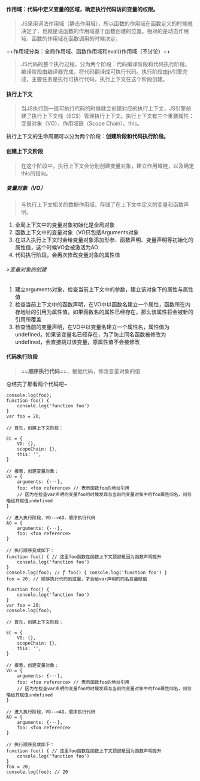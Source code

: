 #### 作用域：代码中定义变量的区域，确定执行代码访问变量的权限。

> JS采用词法作用域（静态作用域），所以函数的作用域在函数定义的时候就决定了，也就是说函数的作用域基于函数创建的位置。相对的是动态作用域，函数的作用域在函数调用的时候决定。

++作用域分类：全局作用域、函数作用域和eval()作用域（不讨论）++

> JS代码的整个执行过程，分为两个阶段：代码编译阶段和代码执行阶段。编译阶段由编译器完成，将代码翻译成可执行代码。执行阶段由js引擎完成，主要任务是执行可执行代码，执行上下文在这个阶段创建。

#### 执行上下文

> 当JS执行到一段可执行代码的时候就会创建对应的执行上下文，JS引擎创建了执行上下文栈（ECS）管理执行上下文。执行上下文有三个重要属性：变量对象（VO）、作用域链（Scope Chain）、this。

执行上下文的生命周期可以分为两个阶段：**创建阶段和代码执行阶段。**

#### 创建上下文阶段
> 在这个阶段中，执行上下文会分别创建变量对象，建立作用域链，以及确定this的指向。

##### 变量对象（VO）
> 与执行上下文相关的数据作用域，存储了在上下文中定义的变量和函数声明。

1. 全局上下文中的变量对象初始化是全局对象
2. 函数上下文中的变量对象（VO只包括Arguments对象
3. 在进入执行上下文时会给变量对象添加形参、函数声明、变量声明等初始化的属性值，这个时候VO会被激活为AO
4. 代码执行阶段，会再次修改变量对象的属性值

###### >变量对象的创建
1. 建立arguments对象，检查当前上下文中的参数，建立该对象下的属性与属性值
2. 检查当前上下文中的函数声明，在VO中以函数名建立一个属性，函数所在内存地址的引用为属性值。如果函数名的属性已经存在，那么该属性将会被新的引用所覆盖
3. 检查当前的变量声明，在VO中以变量名建立一个属性名，属性值为undefined。如果该变量名已经存在，为了防止同名函数被修改为undefined，会直接跳过该变量，原属性值不会被修改

#### 代码执行阶段
> **==顺序执行代码==**，根据代码，修改变量对象的值

总结完了那看两个代码吧~

```
console.log(foo);
function foo() { 
    console.log('function foo') 
}
var foo = 20;
```

```
// 首先，创建上下文阶段：

EC = {
    VO: {},
    scopeChain: {},
    this: '',
}

// 接着，创建变量对象：
VO = {
    arguments: {···},
    foo: <foo reference> // 表示函数foo的地址引用
    // 因为在检查var声明的变量foo的时候发现与当前的变量对象中的foo属性同名，则忽略给其赋值undefined
}

// 进入执行阶段，VO-->AO，顺序执行代码
AO = {
    arguments: {···},
    foo: <foo reference>
}

// 执行顺序变成如下：
function foo() { // 这里foo函数在函数上下文顶部是因为函数声明提升
    console.log('function foo') 
}
console.log(foo); // ƒ foo() { console.log('function foo') }
foo = 20; // 顺序执行代码到这里，才会给var声明的同名变量赋值
```

```
function foo() { 
    console.log('function foo') 
}
var foo = 20;
console.log(foo);
```

```
// 首先，创建上下文阶段：

EC = {
    VO: {},
    scopeChain: {},
    this: '',
}

// 接着，创建变量对象：
VO = {
    arguments: {···},
    foo: <foo reference> // 表示函数foo的地址引用
    // 因为在检查var声明的变量foo的时候发现与当前的变量对象中的foo属性同名，则忽略给其赋值undefined
}

// 进入执行阶段，VO-->AO，顺序执行代码
AO = {
    arguments: {···},
    foo: <foo reference>
}

// 执行顺序变成如下：
function foo() { // 这里foo函数在函数上下文顶部是因为函数声明提升
    console.log('function foo') 
}
foo = 20;
console.log(foo); // 20
```
